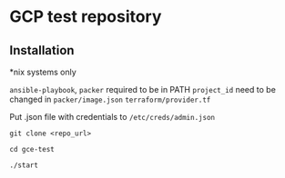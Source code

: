 # GCP test repository

## Installation

*nix systems only

`ansible-playbook`, `packer` required to be in PATH
`project_id` need to be changed in `packer/image.json` `terraform/provider.tf`

Put .json file with credentials to `/etc/creds/admin.json`

`git clone <repo_url>`

`cd gce-test`

`./start`